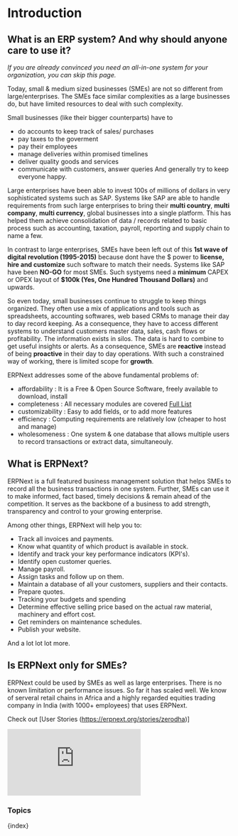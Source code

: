 <!-- add-breadcrumbs -->
# Introduction

## What is an ERP system? And why should anyone care to use it?

*If you are already convinced you need an all-in-one system for your
organization, you can skip this page.*

Today, small & medium sized businesses (SMEs) are not so different from large/enterprises. The SMEs face similar complexities as a large businesses do, but have limited resources to deal with such complexity. 

Small businesses (like their bigger counterparts) have to 
* do accounts to keep track of sales/ purchases
* pay taxes to the goverment
* pay their employees
* manage deliveries within promised timelines
* deliver quality goods and services
* communicate with customers, answer queries
And generally try to keep everyone happy.

Large enterprises have been able to invest 100s of millions of dollars in very sophisticated systems such as SAP. Systems like SAP are able to handle requirements from such large enterprises to bring their **multi country**, **multi company**, **multi currency**, global businesses into a single platform. This has helped them achieve consolidation of data / records related to basic process such as accounting, taxation, payroll, reporting and supply chain to name a few.  

In contrast to large enterprises, SMEs have been left out of this **1st wave of digital revolution (1995-2015)** because dont  have the $ power to **license, hire and customize** such software to match their needs. Systems like SAP have been **NO-GO** for most SMEs. Such systyems need a **minimum** CAPEX or OPEX layout of **$100k (Yes, One Hundred Thousand Dollars)** and upwards. 

So even today, small businesses continue to struggle to keep things organized. They often use a mix of applications and tools such as spreadsheets, accounting softwares, web based CRMs to manage their day to day record keeping. As a consequence, they have to access different systems to understand customers master data, sales, cash flows or profitability. The information exists in silos. The data is hard to combine to get useful insights or alerts. As a consequence, SMEs are **reactive** instead of being **proactive** in their day to day operations. With such a constrained way of working, there is limited scope for **growth**. 

ERPNext addresses some of the above fundamental problems of:
* affordability : It is a Free & Open Source Software, freely available to download, install
* completeness : All necessary modules are covered [Full List](https://erpnext.org/ "ERPNex.Org Homepage")
* customizability : Easy to add fields, or to add more features
* efficiency : Computing requirements are relatively low (cheaper to host and manage) 
* wholesomeness : One system & one database that allows multiple users to record transactions or extract data, simultaneouly. 

## What is ERPNext?

ERPNext is a full featured business management solution that helps SMEs to record all the business transactions  in one system. Further, SMEs can use it to make informed, fact based, timely decisions &  remain ahead of the competition. It serves as the backbone of a business to add strength, transparency and control to your growing enterprise. 

Among other things, ERPNext will help you to:
  * Track all invoices and payments.
  * Know what quantity of which product is available in stock.
  * Identify and track your key performance indicators (KPI's).
  * Identify open customer queries.
  * Manage payroll.
  * Assign tasks and follow up on them.
  * Maintain a database of all your customers, suppliers and their contacts.
  * Prepare quotes.
  * Tracking your budgets and spending
  * Determine effective selling price based on the actual raw material, machinery and effort cost. 
  * Get reminders on maintenance schedules.
  * Publish your website.

And a lot lot lot more.

## Is ERPNext only for SMEs?

ERPNext could be used by SMEs as well as large enterprises. There is no known limitation or performance issues. So far it has scaled well. We know of serveral retail chains in Africa and a highly regarded equities trading company in India (with 1000+ employees) that uses ERPNext. 

Check out [User Stories (https://erpnext.org/stories/zerodha)]



<div>
  <div class='embed-container'>
    <iframe src='https://www.youtube.com/embed/vKjHRzMEei0' frameborder='0' allowfullscreen>
    </iframe>
  </div>
</div>

### Topics

{index}
